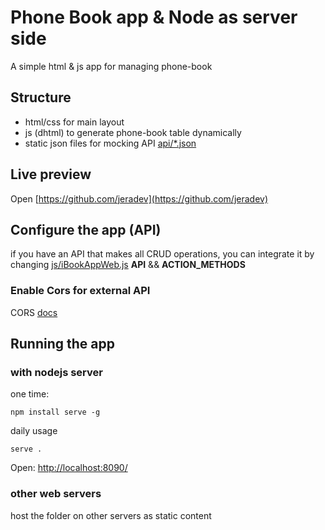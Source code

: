 # Phone Book app & Node as server side

A simple html & js app for managing phone-book

## Structure

- html/css for main layout
- js (dhtml) to generate phone-book table dynamically
- static json files for mocking API [api/*.json](api/list.json)

## Live preview

Open [https://github.com/jeradev](https://github.com/jeradev)

## Configure the app (API)

if you have an API that makes all CRUD operations, 
you can integrate it by changing [js/iBookAppWeb.js](js/iBookAppWeb.js) **API** && **ACTION_METHODS**

### Enable Cors for external API

CORS [docs](https://developer.mozilla.org/en-US/docs/Web/HTTP/CORS)

## Running the app

### with nodejs server

one time:
```
npm install serve -g
```

daily usage
```
serve .
```
Open: [http://localhost:8090/](http://localhost:8090/)

### other web servers

host the folder on other servers as static content

